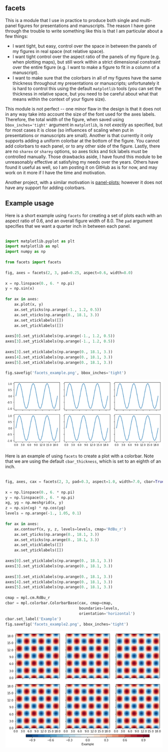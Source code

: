 facets
------

This is a module that I use in practice
to produce both single and multi-panel figures for presentations and
manuscripts.  The reason I have gone through the trouble to write something
like this is that I am particular about a few things:

- I want tight, but easy, control over the space in between the panels of my
  figures in real space (not relative space).
- I want tight control over the aspect ratio of the panels of my figure (e.g.
  when plotting maps), but still work within a strict dimensional constraint
  over the entire figure (e.g. I want to make a figure to fit in a column of a
  manuscript).
- I want to make sure that the colorbars in all
  of my figures have the same thickness throughout my presentations or
  manuscripts; unfortunately it is hard to control this using the default 
  `matplotlib` tools (you can set the thickness in relative space, but you 
  need to be careful about what that means within the context of your 
  figure size).

This module is not perfect -- one minor flaw in the design is
that it does not in any way take into account the size of the font used for the
axes labels.  Therefore, the total width of the figure, when saved using
`bbox_inches='tight'` argument in `matplotlib`, is not *exactly* as specified,
but for most cases it is close (so influences of scaling when put in
presentations or manuscripts are small).  Another is that currently it only
supports adding a uniform colorbar at the bottom of the figure.  You cannot add
colorbars to each panel, or to any other side of the figure.  Lastly, there are
no `sharex` or `sharey` options, so axes ticks and tick labels must be
controlled manually.  Those drawbacks
aside, I have found this module to be unreasonably effective at satisfying my
needs over the years.  Others have found it useful as well, so I am posting it
on GitHub as is for now, and may work on it more if I have the time and
motivation.

Another project, with a similar motivation is [panel-plots](
https://github.com/ajdawson/panel-plots); however it does not have any support
for adding colorbars.

Example usage
-------------

Here is a short example using `facets` for creating a set of plots each with an
aspect ratio of 0.6, and an overall figure width of 8.0.  The `pad` argument
specifies that we want a quarter inch in between each panel.

```python

import matplotlib.pyplot as plt
import matplotlib as mpl
import numpy as np

from facets import facets

fig, axes = facets(2, 3, pad=0.25, aspect=0.6, width=8.0)

x = np.linspace(0., 6. * np.pi)
y = np.sin(x)

for ax in axes:
    ax.plot(x, y)
    ax.set_yticks(np.arange(-1., 1.2, 0.5))
    ax.set_xticks(np.arange(0., 18.1, 3.))
    ax.set_xticklabels([])
    ax.set_yticklabels([])
    
axes[0].set_yticklabels(np.arange(-1., 1.2, 0.5))
axes[3].set_yticklabels(np.arange(-1., 1.2, 0.5))

axes[3].set_xticklabels(np.arange(0., 18.1, 3.))
axes[4].set_xticklabels(np.arange(0., 18.1, 3.))
axes[5].set_xticklabels(np.arange(0., 18.1, 3.))

fig.savefig('facets_example.png', bbox_inches='tight')
```
![facets_example.png](facets_example.png?raw=true)

Here is an example of using `facets` to create a plot with a colorbar.  Note
that we are using the default `cbar_thickness`, which is set to an eighth of an
inch.
```python

fig, axes, cax = facets(2, 3, pad=0.3, aspect=1.0, width=7.0, cbar=True)

x = np.linspace(0., 6. * np.pi)
y = np.linspace(0., 6. * np.pi)
xg, yg = np.meshgrid(x, y)
z = np.sin(xg) * np.cos(yg)
levels = np.arange(-1., 1.05, 0.1)

for ax in axes:
    ax.contourf(x, y, z, levels=levels, cmap='RdBu_r')
    ax.set_yticks(np.arange(0., 18.1, 3.))
    ax.set_xticks(np.arange(0., 18.1, 3.))
    ax.set_xticklabels([])
    ax.set_yticklabels([])
    
axes[0].set_yticklabels(np.arange(0., 18.1, 3.))
axes[3].set_yticklabels(np.arange(0., 18.1, 3.))

axes[3].set_xticklabels(np.arange(0., 18.1, 3.))
axes[4].set_xticklabels(np.arange(0., 18.1, 3.))
axes[5].set_xticklabels(np.arange(0., 18.1, 3.))

cmap = mpl.cm.RdBu_r
cbar = mpl.colorbar.ColorbarBase(cax, cmap=cmap,
                                 boundaries=levels,
                                 orientation='horizontal')
cbar.set_label('Example')
fig.savefig('facets_example2.png', bbox_inches='tight')
```
![facets_example2.png](facets_example2.png?raw=true)
